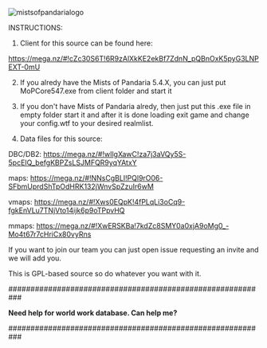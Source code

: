 ![mistsofpandarialogo](https://cloud.githubusercontent.com/assets/812439/18619016/c10a0e20-7dfa-11e6-92c3-0f0dc1f1be75.png)


 INSTRUCTIONS:
 
1) Client for this source can be found here:

https://mega.nz/#!cZc30S6T!6R9zAlXkKE2ekBf7ZdnN_pQBnOxK5pyG3LNPEXT-0mU

2) If you alredy have the Mists of Pandaria 5.4.X, you can just put MoPCore547.exe from client folder and start it

3) If you don't have Mists of Pandaria alredy, then just put this .exe file in empty folder start it and
   after it is done loading exit game and change your config.wtf to your desired realmlist.
   
4) Data files for this source:

DBC/DB2: https://mega.nz/#!wIlgXawC!za7j3aVQy5S-5pcEIQ_befgKBPZsLSJMFQR9yqYAtxY

maps: https://mega.nz/#!NNsCgBLI!PQl9rO06-SFbmUprdShTpOdHRK132jWnvSpZzuIr6wM

vmaps: https://mega.nz/#!Xws0EQpK!4fPLqLi3oCq9-fgkEnVLu7TNjVto14ijk6p9oTPpvHQ

mmaps: https://mega.nz/#!XwERSKBa!7kdZc8SMY0a0xjA9oMg0_-Mo4t67r7cHriCx80vyRns


If you want to join our team you can just open issue requesting an invite and we will add you.

This is GPL-based source so do whatever you want with it.


###########################################################

<b>Need help for world work database. Can help me?</b>

###########################################################

